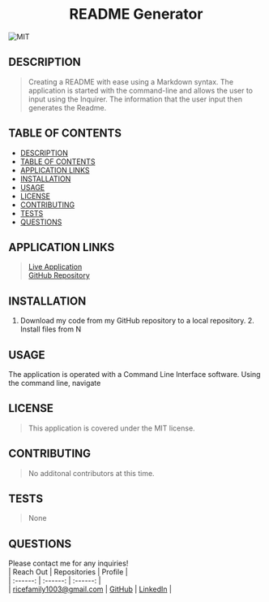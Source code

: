 
# <div align="center">**README Generator**</div>   
![MIT](https://img.shields.io/badge/License-MIT-blue.svg)  
  
## **DESCRIPTION**   
> Creating a README with ease using a Markdown syntax.  The application is started with the command-line and allows the user to input using the Inquirer. The information that the user input then generates the Readme.  
  
## **TABLE OF CONTENTS**  
* [DESCRIPTION](#DESCRIPTION)  
* [TABLE OF CONTENTS](#TABLE-OF-CONTENTS)  
* [APPLICATION LINKS](#APPLICATION-LINKS) 
* [INSTALLATION](#INSTALLATION)  
* [USAGE](#USAGE)  
* [LICENSE](#LICENSE)  
* [CONTRIBUTING](#CONTRIBUTING)  
* [TESTS](#TESTS)  
* [QUESTIONS](#QUESTIONS)  
  
## **APPLICATION LINKS**   
> [Live Application](https://jeremyrice98.github.io/readme-generat)  
> [GitHub Repository](https://github.com/jeremyrice98?tab=repositories)  
  
## **INSTALLATION**   
1. Download my code from my GitHub repository to a local repository.   2. Install files from N  
  
## **USAGE**  
The application is operated with a Command Line Interface software.  Using the command line, navigate  
  
## **LICENSE**  
> This application is covered under the MIT license.
  
## **CONTRIBUTING**  
> No additonal contributors at this time.  
  
## **TESTS**  
> None   
  
## **QUESTIONS**  
Please contact me for any inquiries!  
| Reach Out | Repositories | Profile |  
| :------: | :------: |  :------: |  
| <ricefamily1003@gmail.com> | [GitHub](https://github.com/jeremyrice98?tab=repositories) |  [LinkedIn](https://www.linkedin.com/in/jeremy-rice-99055113/) |   
